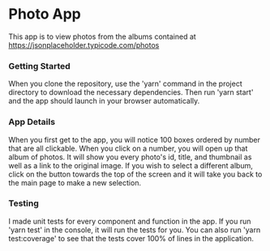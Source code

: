 # Photo App

This app is to view photos from the albums contained at https://jsonplaceholder.typicode.com/photos


### Getting Started

When you clone the repository, use the 'yarn' command in the project directory to download the necessary dependencies. Then run 'yarn start' and the app should launch in your browser automatically.

### App Details

When you first get to the app, you will notice 100 boxes ordered by number that are all clickable. When you click on a number, you will open up that album of photos. It will show you every photo's id, title, and thumbnail as well as a link to the original image. If you wish to select a different album, click on the button towards the top of the screen and it will take you back to the main page to make a new selection.

### Testing

I made unit tests for every component and function in the app. If you run 'yarn test' in the console, it will run the tests for you. You can also run 'yarn test:coverage' to see that the tests cover 100% of lines in the application.
